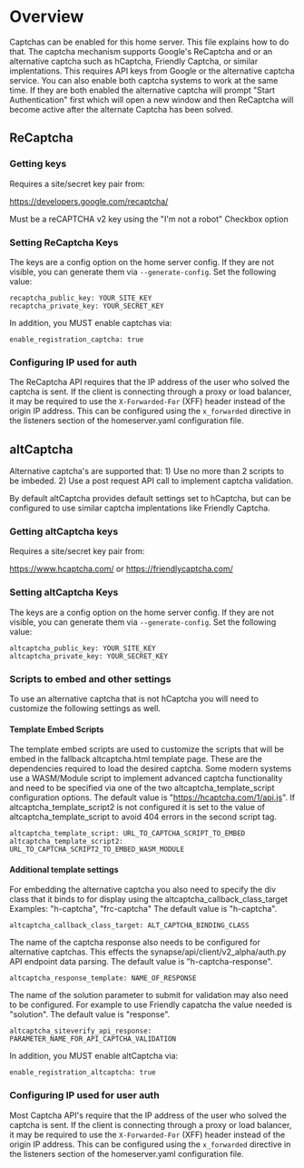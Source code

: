 # Overview

Captchas can be enabled for this home server. This file explains how to do that.
The captcha mechanism supports Google's ReCaptcha and or an alternative captcha
such as hCaptcha, Friendly Captcha, or similar implentations. This requires
API keys from Google or the alternative captcha service. You can also enable both
captcha systems to work at the same time. If they are both enabled the alternative
captcha will prompt "Start Authentication" first which will open a new window and
then ReCaptcha will become active after the alternate Captcha has been solved.

## ReCaptcha

### Getting keys

Requires a site/secret key pair from:

<https://developers.google.com/recaptcha/>

Must be a reCAPTCHA v2 key using the "I'm not a robot" Checkbox option

### Setting ReCaptcha Keys

The keys are a config option on the home server config. If they are not
visible, you can generate them via `--generate-config`. Set the following value:

    recaptcha_public_key: YOUR_SITE_KEY
    recaptcha_private_key: YOUR_SECRET_KEY

In addition, you MUST enable captchas via:

    enable_registration_captcha: true

### Configuring IP used for auth

The ReCaptcha API requires that the IP address of the user who solved the
captcha is sent. If the client is connecting through a proxy or load balancer,
it may be required to use the `X-Forwarded-For` (XFF) header instead of the origin
IP address. This can be configured using the `x_forwarded` directive in the
listeners section of the homeserver.yaml configuration file.

## altCaptcha

Alternative captcha's are supported that:
    1) Use no more than 2 scripts to be imbeded.
    2) Use a post request API call to implement captcha validation.

By default altCaptcha provides default settings set to hCaptcha, but can be
configured to use similar captcha implentations like Friendly Captcha.

### Getting altCaptcha keys

Requires a site/secret key pair from:

<https://www.hcaptcha.com/> or <https://friendlycaptcha.com/>

### Setting altCaptcha Keys

The keys are a config option on the home server config. If they are not
visible, you can generate them via `--generate-config`. Set the following value:

    altcaptcha_public_key: YOUR_SITE_KEY
    altcaptcha_private_key: YOUR_SECRET_KEY

### Scripts to embed and other settings

To use an alternative captcha that is not hCaptcha you will need to customize
the following settings as well.

#### Template Embed Scripts

The template embed scripts are used to customize the scripts that will be embed
in the fallback altcaptcha.html template page. These are the dependencies required
to load the desired captcha. Some modern systems use a WASM/Module script to
implement advanced captcha functionality and need to be specified via one of the
two altcaptcha_template_script configuration options.
The default value is "https://hcaptcha.com/1/api.js".
If altcaptcha_template_script2 is not configured it is set to the value of
altcaptcha_template_script to avoid 404 errors in the second script tag.

    altcaptcha_template_script: URL_TO_CAPTCHA_SCRIPT_TO_EMBED
    altcaptcha_template_script2: URL_TO_CAPTCHA_SCRIPT2_TO_EMBED_WASM_MODULE

#### Additional template settings

For embedding the alternative captcha you also need to specify the div class that
it binds to for display using the altcaptcha_callback_class_target
Examples: "h-captcha", "frc-captcha"
The default value is "h-captcha".

    altcaptcha_callback_class_target: ALT_CAPTCHA_BINDING_CLASS

The name of the captcha response also needs to be configured for alternative captchas.
This effects the synapse/api/client/v2_alpha/auth.py API endpoint data parsing.
The default value is "h-captcha-response".

    altcaptcha_response_template: NAME_OF_RESPONSE

The name of the solution parameter to submit for validation may also need to be
configured. For example to use Friendly capatcha the value needed is "solution".
The default value is "response".

    altcaptcha_siteverify_api_response: PARAMETER_NAME_FOR_API_CAPTCHA_VALIDATION

In addition, you MUST enable altCaptcha via:

    enable_registration_altcaptcha: true

### Configuring IP used for user auth

Most Captcha API's require that the IP address of the user who solved the
captcha is sent. If the client is connecting through a proxy or load balancer,
it may be required to use the `X-Forwarded-For` (XFF) header instead of the origin
IP address. This can be configured using the `x_forwarded` directive in the
listeners section of the homeserver.yaml configuration file.
